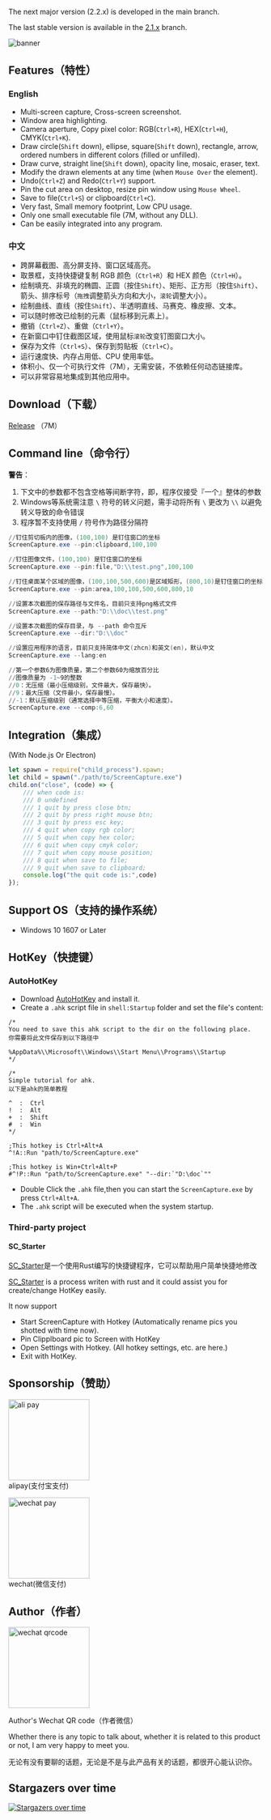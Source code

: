 The next major version (2.2.x) is developed in the main branch.

The last stable version is available in the [2.1.x](https://github.com/xland/ScreenCapture/tree/2.1.x) branch.

![banner](./Doc/banner.png)

## Features（特性）

### English

- Multi-screen capture, Cross-screen screenshot.
- Window area highlighting.
- Camera aperture, Copy pixel color: RGB(`Ctrl+R`), HEX(`Ctrl+H`), CMYK(`Ctrl+K`).
- Draw circle(`Shift` down), ellipse, square(`Shift` down), rectangle, arrow, ordered numbers in different colors (filled or unfilled).
- Draw curve, straight line(`Shift` down), opacity line, mosaic, eraser, text.
- Modify the drawn elements at any time (when `Mouse Over` the element).
- Undo(`Ctrl+Z`) and Redo(`Ctrl+Y`) support.
- Pin the cut area on desktop, resize pin window using `Mouse Wheel`.
- Save to file(`Ctrl+S`) or clipboard(`Ctrl+C`).
- Very fast, Small memory footprint, Low CPU usage.
- Only one small executable file (7M, without any DLL).
- Can be easily integrated into any program.

### 中文

- 跨屏幕截图、高分屏支持、窗口区域高亮。
- 取景框，支持快捷键复制 RGB 颜色（`Ctrl+R`）和 HEX 颜色（`Ctrl+H`）。
- 绘制填充、非填充的椭圆、正圆（按住`Shift`）、矩形、正方形（按住`Shift`）、箭头、排序标号（`拖拽`调整箭头方向和大小，`滚轮`调整大小）。
- 绘制曲线、直线（按住`Shift`）、半透明直线、马赛克、橡皮擦、文本。
- 可以随时修改已绘制的元素（鼠标移到元素上）。
- 撤销（`Ctrl+Z`）、重做（`Ctrl+Y`）。
- 在新窗口中钉住截图区域，使用鼠标`滚轮`改变钉图窗口大小。
- 保存为文件（`Ctrl+S`）、保存到剪贴板（`Ctrl+C`）。
- 运行速度快、内存占用低、CPU 使用率低。
- 体积小、仅一个可执行文件（7M），无需安装，不依赖任何动态链接库。
- 可以非常容易地集成到其他应用中。

## Download（下载）

[Release](https://github.com/xland/ScreenCapture/releases/) （7M）

## Command line（命令行）

**警告**：

1. 下文中的参数都不包含空格等间断字符，即，程序仅接受『一个』整体的参数
2. Windows等系统需注意 `\` 符号的转义问题，需手动将所有 `\` 更改为 `\\` 以避免转义导致的命令错误
3. 程序暂不支持使用 `/` 符号作为路径分隔符

```powershell
//钉住剪切板内的图像，(100,100) 是钉住窗口的坐标
ScreenCapture.exe --pin:clipboard,100,100

//钉住图像文件，(100,100) 是钉住窗口的坐标
ScreenCapture.exe --pin:file,"D:\\test.png",100,100

//钉住桌面某个区域的图像，(100,100,500,600)是区域矩形，(800,10)是钉住窗口的坐标
ScreenCapture.exe --pin:area,100,100,500,600,800,10

//设置本次截图的保存路径与文件名，目前只支持png格式文件
ScreenCapture.exe --path:"D:\\doc\\test.png"

//设置本次截图的保存目录，与 --path 命令互斥
ScreenCapture.exe --dir:"D:\\doc"

//设置应用程序的语言，目前只支持简体中文(zhcn)和英文(en)，默认中文
ScreenCapture.exe --lang:en

//第一个参数6为图像质量，第二个参数60为缩放百分比
//图像质量为 -1~9的整数
//0：无压缩（最小压缩级别，文件最大，保存最快）。
//9：最大压缩（文件最小，保存最慢）。
//-1：默认压缩级别（通常选择中等压缩，平衡大小和速度）。
ScreenCapture.exe --comp:6,60

```

## Integration（集成）

(With Node.js Or Electron)

```js
let spawn = require("child_process").spawn;
let child = spawn("./path/to/ScreenCapture.exe")
child.on("close", (code) => {
    /// when code is:
    /// 0 undefined
    /// 1 quit by press close btn;
    /// 2 quit by press right mouse btn;
    /// 3 quit by press esc key;
    /// 4 quit when copy rgb color;
    /// 5 quit when copy hex color;
    /// 6 quit when copy cmyk color;
    /// 7 quit when copy mouse position;
    /// 8 quit when save to file;
    /// 9 quit when save to clipboard;
    console.log("the quit code is:",code)
});
```

## Support OS（支持的操作系统）

- Windows 10 1607 or Later

## HotKey（快捷键）

### AutoHotKey

- Download [AutoHotKey](https://www.autohotkey.com/) and install it.
- Create a `.ahk` script file in `shell:Startup` folder and set the file's content:

```ahk
/*
You need to save this ahk script to the dir on the following place.
你需要将此文件保存到以下路径中

%AppData%\\Microsoft\\Windows\\Start Menu\\Programs\\Startup
*/

/*
Simple tutorial for ahk.
以下是ahk的简单教程

^  :  Ctrl
!  :  Alt
+  :  Shift
#  :  Win
*/

;This hotkey is Ctrl+Alt+A 
^!A::Run "path/to/ScreenCapture.exe"

;This hotkey is Win+Ctrl+Alt+P
#^!P::Run "path/to/ScreenCapture.exe" "--dir:`"D:\doc`""
```

- Double Click the `.ahk` file,then you can start the `ScreenCapture.exe` by press `Ctrl+Alt+A`.
- The `.ahk` script will be executed when the system startup.

### Third-party project

#### SC_Starter

[SC_Starter](https://github.com/Mikachu2333/sc_starter/)是一个使用Rust编写的快捷键程序，它可以帮助用户简单快捷地修改

[SC_Starter](https://github.com/Mikachu2333/sc_starter/) is a process writen with rust and it could assist you for create/change HotKey easily.

It now support

- Start ScreenCapture with Hotkey (Automatically rename pics you shotted with time now).
- Pin Clipplboard pic to Screen with HotKey
- Open Settings with Hotkey. (All hotkey settings, etc. are here.)
- Exit with HotKey.

## Sponsorship（赞助）

<img alt="ali pay" src="./Doc/alipay.jpg" style="width:160px;height:160px;" /><br />
alipay(支付宝支付)

<img alt="wechat pay" src="./Doc/wechat.png" style="width:160px;height:160px;" /><br />
wechat(微信支付)

## Author（作者）

<img alt="wechat qrcode" src="./Doc/author.jpg" style="width:160px;height:160px;" />

Author's Wechat QR code（作者微信）

Whether there is any topic to talk about, whether it is related to this product or not, I am very happy to meet you.

无论有没有要聊的话题，无论是不是与此产品有关的话题，都很开心能认识你。

## Stargazers over time

[![Stargazers over time](https://starchart.cc/xland/ScreenCapture.svg?variant=adaptive)](https://starchart.cc/xland/ScreenCapture)
